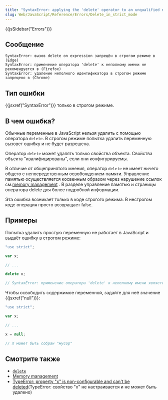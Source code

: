 ```yaml
---
title: "SyntaxError: applying the 'delete' operator to an unqualified name is deprecated (SyntaxError: применение оператора 'delete' к неполному имени не рекомендуется)"
slug: Web/JavaScript/Reference/Errors/Delete_in_strict_mode
---
```


{{jsSidebar("Errors")}}

## Сообщение

```
SyntaxError: вызов delete on expression запрещён в строгом режиме в (Edge)
SyntaxError: применение оператора 'delete' к неполному имени не рекомендуется в (Firefox)
SyntaxError: удаление неполного идентификатора в строгом режиме запрещено в (Chrome)
```

## Тип ошибки

{{jsxref("SyntaxError")}} только в строгом режиме.

## В чем ошибка?

Обычные переменные в JavaScript нельзя удалить с помощью оператора `delete`. В строгом режиме попытка удалить переменную вызовет ошибку и не будет разрешена.

Оператор `delete` может удалять только свойства объекта. Свойства объекта "квалифицированы", если они конфигурируемы.

В отличие от общепринятого мнения, оператор `delete` не имеет ничего общего с непосредственным освобождением памяти. Управление памятью осуществляется косвенным образом через нарушение ссылок см.[memory management](/ru/docs/Web/JavaScript/Memory_Management) . В разделе управление памятью и страницы оператора delete для более подробной информации.

Эта ошибка возникает только в коде строгого режима. В нестрогом коде операция просто возвращает false.

## Примеры

Попытка удалить простую переменную не работает в JavaScript и выдаёт ошибку в строгом режиме:

```js example-bad
"use strict";

var x;

// ...

delete x;

// SyntaxError: применение оператора 'delete' к неполному имени является устаревшим
```

Чтобы освободить содержимое переменной, задайте для неё значение {{jsxref("null")}}:

```js example-good
"use strict";

var x;

// ...

x = null;

// X может быть собран "мусор"
```

## Смотрите также

- [`delete`](/ru/docs/Web/JavaScript/Reference/Operators/delete)
- [Memory management](/ru/docs/Web/JavaScript/Memory_Management)
- [TypeError: property "x" is non-configurable and can't be deleted](/ru/docs/Web/JavaScript/Reference/Errors/Cant_delete)(TypeError: свойство "x" не настраивается и не может быть удалено)
